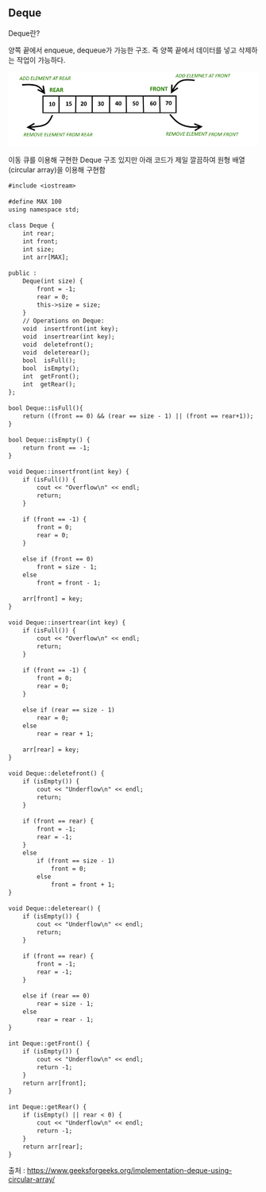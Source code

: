 ## Deque

Deque란?

양쪽 끝에서 enqueue, dequeue가 가능한 구조. 즉 양쪽 끝에서 데이터를 넣고 삭제하는 작업이 가능하다.

<img src = https://github.com/SkynI25/Algorithm-Study/blob/master/KITAE/DataStructure/anod.png>

이동 큐를 이용해 구현한 Deque 구조 있지만 아래 코드가 제일 깔끔하여 원형 배열(circular array)을 이용해 구현함

```
#include <iostream>

#define MAX 100
using namespace std;

class Deque {
	int rear;
	int front;
	int size;
	int arr[MAX];

public :
	Deque(int size) {
		front = -1;
		rear = 0;
		this->size = size;
	}
	// Operations on Deque:
	void  insertfront(int key);
	void  insertrear(int key);
	void  deletefront();
	void  deleterear();
	bool  isFull();
	bool  isEmpty();
	int  getFront();
	int  getRear();
};

bool Deque::isFull(){
	return ((front == 0) && (rear == size - 1) || (front == rear+1));
}

bool Deque::isEmpty() {
	return front == -1;
}

void Deque::insertfront(int key) {
	if (isFull()) {
		cout << "Overflow\n" << endl;
		return;
	}

	if (front == -1) {
		front = 0;
		rear = 0;
	}

	else if (front == 0)
		front = size - 1;
	else
		front = front - 1;

	arr[front] = key;
}

void Deque::insertrear(int key) {
	if (isFull()) {
		cout << "Overflow\n" << endl;
		return;
	}

	if (front == -1) {
		front = 0;
		rear = 0;
	}

	else if (rear == size - 1)
		rear = 0;
	else
		rear = rear + 1;

	arr[rear] = key;
}

void Deque::deletefront() {
	if (isEmpty()) {
		cout << "Underflow\n" << endl;
		return;
	}

	if (front == rear) {
		front = -1;
		rear = -1;
	}
	else
		if (front == size - 1)
			front = 0;
		else
			front = front + 1;
}

void Deque::deleterear() {
	if (isEmpty()) {
		cout << "Underflow\n" << endl;
		return;
	}

	if (front == rear) {
		front = -1;
		rear = -1;
	}

	else if (rear == 0)
		rear = size - 1;
	else
		rear = rear - 1;
}

int Deque::getFront() {
	if (isEmpty()) {
		cout << "Underflow\n" << endl;
		return -1;
	}
	return arr[front];
}

int Deque::getRear() {
	if (isEmpty() || rear < 0) {
		cout << "Underflow\n" << endl;
		return -1;
	}
	return arr[rear];
}
```

출처 : https://www.geeksforgeeks.org/implementation-deque-using-circular-array/
